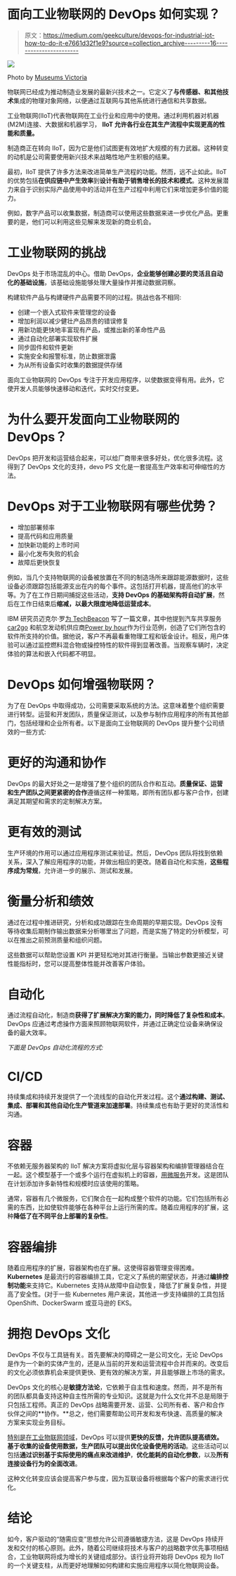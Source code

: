 # 面向工业物联网的 DevOps 如何实现？

> 原文：<https://medium.com/geekculture/devops-for-industrial-iot-how-to-do-it-e7661d32f1e9?source=collection_archive---------16----------------------->

![](img/fa2055a10d9be4cae9ae8351308cb89e.png)

Photo by [Museums Victoria](https://unsplash.com/@museumsvictoria)

物联网已经成为推动制造业发展的最新兴技术之一。它定义了**与传感器、**和**其他技术**集成的物理对象网络，以便通过互联网与其他系统进行通信和共享数据。

工业物联网(IIoT)代表物联网在工业行业和应用中的使用。通过利用机器对机器(M2M)连接、大数据和机器学习， **IIoT 允许各行业在其生产流程中实现更高的性能和质量。**

制造商正在转向 IIoT，因为它是他们试图更有效地扩大规模的有力武器。这种转变的动机是公司需要使用新兴技术来战略性地产生积极的结果。

最初，IIoT 提供了许多方法来改进简单生产流程的功能。然而，远不止如此。IIoT 的优势包括**在供应链中产生效率**到**设计有助于销售增长的技术和模式**。这种发展潜力来自于识别实际产品使用中的活动并在生产过程中利用它们来增加更多价值的能力。

例如，数字产品可以收集数据，制造商可以使用这些数据来进一步优化产品。更重要的是，他们可以利用这些见解来发现新的商业机会。

# 工业物联网的挑战

DevOps 处于市场混乱的中心。借助 DevOps，**企业能够创建必要的灵活且自动化的基础设施**，该基础设施能够处理大量操作并推动数据洞察。

构建软件产品与构建硬件产品需要不同的过程。挑战也各不相同:

*   创建一个嵌入式软件来管理您的设备
*   增加利润以减少健壮产品昂贵的错误修复
*   用新功能更快地丰富现有产品，或推出新的革命性产品
*   通过自动化部署实现软件扩展
*   同步固件和软件更新
*   实施安全和报警标准，防止数据泄露
*   为从所有设备实时收集的数据提供存储

面向工业物联网的 DevOps 专注于开发应用程序，以使数据变得有用。此外，它使开发人员能够快速移动和迭代，实时交付变更。

# 为什么要开发面向工业物联网的 DevOps？

DevOps 把开发和运营结合起来，可以给厂商带来很多好处，优化很多流程。这得到了 DevOps 文化的支持，devo PS 文化是一套提高生产效率和可伸缩性的方法。

# DevOps 对于工业物联网有哪些优势？

*   增加部署频率
*   提高代码和应用质量
*   加快新功能的上市时间
*   最小化发布失败的机会
*   故障后更快恢复

例如，当几个支持物联网的设备被放置在不同的制造场所来跟踪能源数据时，这些设备必须跟踪包括能源支出在内的每个事件。这包括打开机器，提高他们的水平等。为了在工作日期间捕捉这些活动，**支持 DevOps 的基础架构将自动扩展**，然后在工作日结束后**缩减，以最大限度地降低运营成本**。

IBM 研究员迈克尔·罗[为 TechBeacon](https://techbeacon.com/enterprise-it/devops-challenges-internet-things) 写了一篇文章，其中他提到汽车共享服务 [car2go](https://www.car2go.com/en/austin/) 和航空发动机供应商[Power by hour](http://www.ajw-group.com/aviation/our-services/power-by-the-hour/)作为行业范例，创造了它们所包含的软件所支持的价值。据他说，客户不再最看重物理工程和钣金设计。相反，用户体验可以通过监控燃料混合物或操控特性的软件得到显著改善。当观察车辆时，决定体验的算法和嵌入代码都不明显。

# DevOps 如何增强物联网？

为了在 DevOps 中取得成功，公司需要采取系统的方法。这意味着整个组织需要进行转型。运营和开发团队，质量保证测试，以及参与制作应用程序的所有其他部门，包括经理和企业所有者。以下是面向工业物联网的 DevOps 提升整个公司绩效的一些方式:

# 更好的沟通和协作

DevOps 的最大好处之一是增强了整个组织的团队合作和互动。**质量保证、运营和生产团队之间更紧密的合作**遵循这样一种策略，即所有团队都与客户合作，创建满足其期望和需求的定制解决方案。

# 更有效的测试

生产环境的作用可以通过应用程序测试来验证。然后，DevOps 团队将找到依赖关系，深入了解应用程序的功能，并做出相应的更改。随着自动化和实施，**这些程序成为常规**，允许进一步的展示、测试和发展。

# 衡量分析和绩效

通过在过程中推进研究，分析和成功跟踪在生命周期的早期实现。DevOps 没有等待收集后期制作输出数据来分析哪里出了问题，而是实施了特定的分析模型，可以在推出之前预测质量和组织问题。

这些数据可以帮助您设置 KPI 并更轻松地对其进行衡量。当输出参数更接近关键性能指标时，您可以提高整体性能并改善客户体验。

# 自动化

通过流程自动化，制造商**获得了扩展解决方案的能力，同时降低了复杂性和成本**。DevOps 应通过考虑操作方面来照顾物联网软件，并通过正确定位设备来确保设备的最大效率。

*下面是 DevOps 自动化流程的方式:*

# CI/CD

持续集成和持续开发提供了一个流线型的自动化开发过程。这个**通过构建、测试、集成、部署和其他自动化生产管道来加速部署**。持续集成也有助于更好的灵活性和沟通。

# 容器

不依赖无服务器架构的 IIoT 解决方案将虚拟化层与容器架构和编排管理器结合在一起。这个模型基于一个或多个运行在虚拟机上的容器，[用微服务](https://microtica.com/everything-about-microservices/)开发。这是团队在计划添加许多新特性和规模时应该使用的策略。

通常，容器有几个微服务，它们聚合在一起构成整个软件的功能。它们包括所有必需的东西，比如使软件能够在各种平台上运行所需的库。随着应用程序的扩展，这种**降低了在不同平台上部署的复杂性**。

# 容器编排

随着应用程序的扩展，容器架构也在扩展。这使得容器管理变得困难。 **Kubernetes** 是最流行的容器编排工具，它定义了系统的期望状态，并通过**编排控制功能**来支持它。Kubernetes 支持从故障中自动恢复，降低了扩展复杂性，并提高了安全性。(对于一些 Kubernetes 用户来说，其他进一步支持编排的工具包括 OpenShift、DockerSwarm 或亚马逊的 EKS。

# 拥抱 DevOps 文化

DevOps 不仅与工具链有关。首先要解决的障碍之一是公司文化，无论 DevOps 是作为一个新的实体产生的，还是从当前的开发和运营流程中合并而来的。改变后的文化必须依靠机会来提供更快、更有效的解决方案，并且能够跟上市场的需求。

DevOps 文化的核心是**敏捷方法论**，它依赖于自主性和速度。然而，并不是所有的团队都具备支持这种自主性所需的专业知识。这就是为什么文化并不总是局限于只包括工程师。真正的 DevOps 战略需要开发、运营、公司所有者、客户和合作伙伴之间的**协作。**总之，他们需要帮助公司开发和发布快速、高质量的解决方案来实现业务目标。

[特别是在工业物联网领域](https://microtica.com/case-studies/devops-for-industrial-artificial-intelligence/)，DevOps 可以提供**更快的反馈，**允许团队提高绩效。基于收集的设备使用数据，生产团队可以提出优化设备使用的**活动**。这些活动可以包括**通过识别基于实际使用的痛点来改进维护**，**优化能耗的自动化参数**，以及**所有连接设备行为的全面改进**。

这种文化转变应该会提高客户参与度，因为互联设备将根据每个客户的需求进行优化。

# 结论

如今，客户驱动的“随需应变”思想允许公司遵循敏捷方法，这是 DevOps 持续开发和交付的核心原则。此外，随着公司继续将技术与客户的战略数字优先事项相结合，工业物联网将成为增长的关键组成部分。该行业将开始将 DevOps 视为 IIoT 的一个关键支柱，从而更好地理解如何构建和实施应用程序以简化物联网设备。